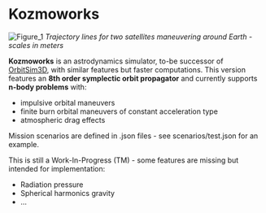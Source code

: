 # Kozmoworks

![Figure_1](https://github.com/arda-guler/Kozmoworks/assets/80536083/a66d6e98-f1c1-423f-bd40-941b56f31283)
*Trajectory lines for two satellites maneuvering around Earth - scales in meters*

**Kozmoworks** is an astrodynamics simulator, to-be successor of [OrbitSim3D](https://github.com/arda-guler/orbitSim3D), with similar features but faster computations. 
This version features an **8th order symplectic orbit propagator** and currently supports **n-body problems** with:
- impulsive orbital maneuvers
- finite burn orbital maneuvers of constant acceleration type
- atmospheric drag effects

Mission scenarios are defined in .json files - see scenarios/test.json for an example.

This is still a Work-In-Progress (TM) - some features are missing but intended for implementation:

- Radiation pressure
- Spherical harmonics gravity
- ...
